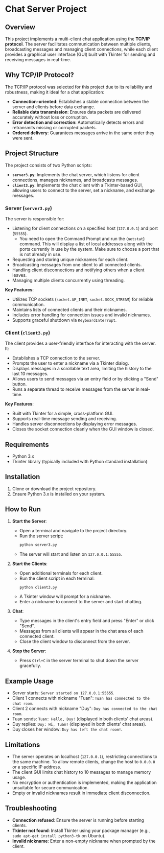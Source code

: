 # Chat Server Project

## Overview

This project implements a multi-client chat application using the **TCP/IP protocol**. The server facilitates communication between multiple clients, broadcasting messages and managing client connections, while each client provides a graphical user interface (GUI) built with Tkinter for sending and receiving messages in real-time.

## Why TCP/IP Protocol?

The TCP/IP protocol was selected for this project due to its reliability and robustness, making it ideal for a chat application:

- **Connection-oriented**: Establishes a stable connection between the server and clients before data exchange.
- **Reliable data transmission**: Ensures data packets are delivered accurately without loss or corruption.
- **Error detection and correction**: Automatically detects errors and retransmits missing or corrupted packets.
- **Ordered delivery**: Guarantees messages arrive in the same order they were sent.

## Project Structure

The project consists of two Python scripts:

- **`server3.py`**: Implements the chat server, which listens for client connections, manages nicknames, and broadcasts messages.
- **`client3.py`**: Implements the chat client with a Tkinter-based GUI, allowing users to connect to the server, set a nickname, and exchange messages.

### Server (`server3.py`)

The server is responsible for:

- Listening for client connections on a specified host (`127.0.0.1`) and port (`55555`).
  - You need to open the Command Prompt and run the (`netstat`) command. This will display a list of local addresses along with the ports currently in use by the system. Make sure to choose a port that is not already in use.
- Requesting and storing unique nicknames for each client.
- Broadcasting messages from one client to all connected clients.
- Handling client disconnections and notifying others when a client leaves.
- Managing multiple clients concurrently using threading.

**Key Features**:

- Utilizes TCP sockets (`socket.AF_INET`, `socket.SOCK_STREAM`) for reliable communication.
- Maintains lists of connected clients and their nicknames.
- Includes error handling for connection issues and invalid nicknames.
- Supports graceful shutdown via `KeyboardInterrupt`.

### Client (`client3.py`)

The client provides a user-friendly interface for interacting with the server. It:

- Establishes a TCP connection to the server.
- Prompts the user to enter a nickname via a Tkinter dialog.
- Displays messages in a scrollable text area, limiting the history to the last 10 messages.
- Allows users to send messages via an entry field or by clicking a "Send" button.
- Runs a separate thread to receive messages from the server in real-time.

**Key Features**:

- Built with Tkinter for a simple, cross-platform GUI.
- Supports real-time message sending and receiving.
- Handles server disconnections by displaying error messages.
- Closes the socket connection cleanly when the GUI window is closed.

## Requirements

- Python 3.x
- Tkinter library (typically included with Python standard installation)

## Installation

1. Clone or download the project repository.
2. Ensure Python 3.x is installed on your system.

## How to Run

1. **Start the Server**:

   - Open a terminal and navigate to the project directory.
   - Run the server script:
     ```bash
     python server3.py
     ```
   - The server will start and listen on `127.0.0.1:55555`.

2. **Start the Clients**:

   - Open additional terminals for each client.
   - Run the client script in each terminal:
     ```bash
     python client3.py
     ```
   - A Tkinter window will prompt for a nickname.
   - Enter a nickname to connect to the server and start chatting.

3. **Chat**:

   - Type messages in the client's entry field and press "Enter" or click "Send".
   - Messages from all clients will appear in the chat area of each connected client.
   - Close the client window to disconnect from the server.

4. **Stop the Server**:
   - Press `Ctrl+C` in the server terminal to shut down the server gracefully.

## Example Usage

- Server starts: `Server started on 127.0.0.1:55555`.
- Client 1 connects with nickname "Tuan": `Tuan has connected to the chat room`.
- Client 2 connects with nickname "Duy": `Duy has connected to the chat room`.
- Tuan sends: `Tuan: Hello, Duy!` (displayed in both clients' chat areas).
- Duy replies: `Duy: Hi, Tuan!` (displayed in both clients' chat areas).
- Duy closes her window: `Duy has left the chat room!`.

## Limitations

- The server operates on localhost (`127.0.0.1`), restricting connections to the same machine. To allow remote clients, change the host to `0.0.0.0` or a specific IP address.
- The client GUI limits chat history to 10 messages to manage memory usage.
- No encryption or authentication is implemented, making the application unsuitable for secure communication.
- Empty or invalid nicknames result in immediate client disconnection.

## Troubleshooting

- **Connection refused**: Ensure the server is running before starting clients.
- **Tkinter not found**: Install Tkinter using your package manager (e.g., `sudo apt-get install python3-tk` on Ubuntu).
- **Invalid nickname**: Enter a non-empty nickname when prompted by the client.
